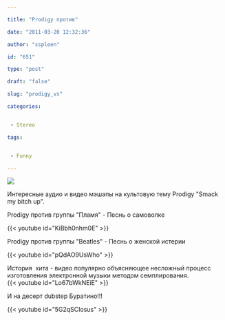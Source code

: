 ```yaml
---

title: "Prodigy против"

date: "2011-03-20 12:32:36"

author: "sspleen"

id: "651"

type: "post"

draft: "false"

slug: "prodigy_vs"

categories:


 - Stereo

tags:


 - Funny

---
```

[![](/uploads/2012/05/Prodigy-vs.jpg)](/2011/03/prodigy_vs/prodigy-vs/)  
  
Интересные аудио и видео мэшапы на культовую тему Prodigy "Smack my bitch up".  
  
Prodigy против группы "Пламя" - Песнь о самоволке  
  
{{< youtube id="KiBbh0nhm0E" >}}  
  
Prodigy против группы "Beatles" - Песнь о женской истерии  
  
{{< youtube id="pQdAO9UsWho" >}}  
  
История  хита - видео популярно объясняющее несложный процесс изготовления электронной музыки методом семплирования.  
{{< youtube id="Lo67bWkNEiE" >}}  
  
И на десерт dubstep Буратино!!!  
  
{{< youtube id="5G2qSCIosus" >}}